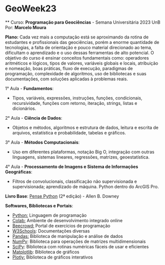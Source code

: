
# GeoWeek23
** Curso: **Programação para Geociências** - Semana Universitária 2023 UnB
Por: **Marcelo Moura**

**Plano:**
Cada vez mais a computação está se aproximando da rotina de estudantes e profissionais das geociências, porém a enorme quantidade de tecnologias, a falta de orientação e pouco material direcionado ao tema, dificultam o aprendizado e o uso dessas ferramentas de alto potencial.
O objetivo do curso é ensinar conceitos fundamentais como: operadores aritméticos e lógicos, tipos de valores, variáveis globais e locais, atribuição e nomeação, boas práticas, fluxo de execução, paradigmas de programação, complexidade de algoritmos, uso de bibliotecas e suas documentações, com soluções aplicadas à problemas reais.

1° Aula - **Fundamentos**:
-   Tipos, variáveis, expressões, instruções, funções, condicionais, recursividade, funções com retorno, iteração, strings, listas e dicionários.

2° Aula - **Ciência de Dados**:
-   Objetos e métodos, algoritmos e estrutura de dados, leitura e escrita de arquivos, estatística e probabilidade, tabelas e gráficos.

3° Aula - **Métodos Computacionais**:
-   Uso em diferentes plataformas, notação Big O, integração com outras linguagens, sistemas lineares, regressões, matrizes, geoestatística.

4° Aula - **Processamento de Imagens e Sistema de Informações Geográficas**:
-   Filtros de convolucionais, classificação não supervisionada e supervisionada; aprendizado de máquina. Python dentro do ArcGIS Pro.

**Livro Base**: [Pense Python](https://github.com/PenseAllen/PensePython2e) (2ª edição) - Allen B. Downey

**Softwares, Bibliotecas e Portais**:
-   [Python:](https://www.python.org/) Linguagem de programação
-   [Colab:](https://colab.research.google.com/) Ambiente de desenvolvimento integrado online
-   [Beecrowd:](http://www.beecrowd.com.br/judge/pt) Portal de exercícios de programação
-   [W3Schools](https://www.w3schools.com/): Documentações diversas
-   [Pandas:](https://pandas.pydata.org/docs/) Biblioteca de manipulação e análise de dados
-   [NumPy](https://numpy.org/): Biblioteca para operações de matrizes multidimensionais
-   [SciPy](https://scipy.org/): Biblioteca com rotinas numéricas fáceis de usar e eficientes
-   [Matplotlib](https://matplotlib.org/): Biblioteca de gráficos
-   [Plotly:](https://plotly.com/python/) Biblioteca de gráficos interativos
